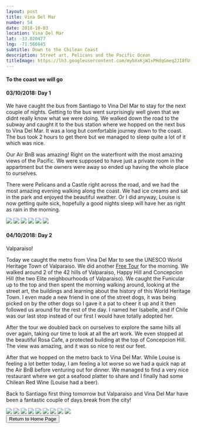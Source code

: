 ```yaml
---
layout: post
title: Vina Del Mar
number: 54
date: 2018-10-03
location: Vina Del Mar
lat: -33.020477
lng: -71.566645
subtitle: Down to the Chilean Coast
description: Street art, Pelicans and the Pacific Ocean
titleImage: https://lh3.googleusercontent.com/mybXxKjW1xPHdqGmeq2JI8fUfsDv6cWHt3EtWWRzRnnm6VbAXONz0AG4GnkiCvQhUsvLLHvO1UsiKvtAI0SNj4BdmXhk4JKUXaHIoJf07DEzy-eoanSCF0HC7uVHS6GPsgdTWUmaFyE=w2400
---
```


<h4>To the coast we will go</h4>

<h4>03/10/2018: Day 1</h4>

We have caught the bus from Santiago to Vina Del Mar to stay for the next couple of nights. Getting to the bus went surprisingly well given that we didnt really know what we were doing.
We walked down the road to the subway and caught it to the bus station where we hopped on the next bus to Vina Del Mar. It was a long but comfortable journey down to the coast. The bus took 2 hours to get there but we managed to sleep quite a lot of it which was nice.

Our Air BnB was amazing! Right on the waterfront with the most amazing views of the Pacific. We were supposed to have just a private room in the appartment but the owners were away so ended up having the whole place to ourselves. 

There were Pelicans and a Castle right across the road, and we had the most amazing evening walking along the coast. We had ice creams and sat in the park and enjoyed the beautiful weather. 
Or I did anyway, Louise is now getting quite sick, hopefully a good nights sleep will have her as right as rain in the morning.

<img src="https://lh3.googleusercontent.com/k8FZZ_fOmPreRnlfndJ9Ob-YQUCV1NKxI1jNI2Q7WlD3dMshxFGoO6AWTuQrzAkhOZPO-mp1_h1w5KvvaZcZPf8sNMiEuXAVsZbLqWWWLLTrUiat4GNmspSgYeONjJfB6HedBuFeZKc=w2400" class="image1">
<img src="https://lh3.googleusercontent.com/huY79m258whBN4thiNPGQhaG-YoabfRWff-70_EqW8lWdPXEigKLGizGmHwIq1tCPUm2pxUqbnbQuEjZ1sauBOCVQbryybmjdnvc1ifEkNWbrlIZPxFw3ulojGhRm1tOLT9kgTb17GE=w2400" class="image1">
<img src="https://lh3.googleusercontent.com/S7UjOxrMdMxTygmDxI6VyItLXvJGl8vj2c0kXwpDRCiCG7xer2XsMgHQVwuJwP2C9hBvZ3V4j902ovCVDySHjMpHmoSXe9EGSU01_LDfOQpxtMSJwBfF8vWPLNBIxt8azeORV_XwEbE=w2400" class="image1">
<img src="https://lh3.googleusercontent.com/yLueScXKCHhkVdeG7S7nQFNM-Z5G9-33JyVCkrEwPqZtK3I5NGOyWPJr1621Bo3eAi2Js6DYDlfYcJjjbrTwrlyrN8KiEqhAXO_DiKoURMJFBctlLQTGA5RuVjVj4qRHZXAdGziBGSs=w2400" class="image1">
<img src="https://lh3.googleusercontent.com/NiQkI8eAKEViLXNJ1LKZQpfU2_nIW8u3gsMNBDd40hgPdkNgl6QPbW7_gE2NO7D2WGRtULgg1GilTUzcbmHzjh5DBU4Z-zbKBugrmZ0wPo_O1M5IYy3fBufizf3gTjmt_fambYGpHfM=w2400" class="image1">
<img src="https://lh3.googleusercontent.com/8jdUDg08dASB5bwO7fuHMqnF6bLKH3TjPTPaOm9DKsK1LTydgQ436VnQO5QcHnwuX6YkaFg9tLo8X6U7fLekn-QsNW5EVQiSFbxTnh8zKZFaQYDwS5bZuKWKH3U2X06XJG73lzwWjOo=w2400" class="image1">

<h4>04/10/2018: Day 2</h4>

Valparaiso!

Today we caught the metro from Vina Del Mar to see the UNESCO World Heritage Town of Valparaiso. We did another <a target="_blank" href="http://www.freetourvalparaiso.cl/portada.html">Free Tour</a> for the morning.
We walked around 2 of the 42 hills of Valparaiso, Happy Hill and Concepcion Hill (the two Elite neighbourhoods of Valparaiso). 
We caught the Funicular up to the top and then spent the morning walking around, looking at the street art, the buildings and learning about the history of this World Heritage Town. 
I even made a new friend in one of the street dogs, it was being picked on by the other dogs so I gave it a pat to cheer it up and it then followed us around for the rest of the day. I named her Isabelle, and if Chile was our last stop instead of our first I would have totally adopted her. 

After the tour we doubled back on ourselves to explore the same hills all over again, taking our time to look at all the art work. 
We even stopped at the beautiful Rosa Cafe, a protected building at the top of Concepcion Hill. The view was amazing, and it was so nice to rest our feet.

After that we hopped on the metro back to Vina Del Mar. While Louise is feeling a lot better today, I am feeling a lot worse so we had a quick nap at the Air BnB before venturing out for dinner. 
We managed to find a very nice restaurant where we got a seafood platter to share and I finally had some Chilean Red Wine (Louise had a beer).

Back to Santiago first thing tomorrow but Valparaiso and Vina Del Mar have been a fantastic couple of days break from the city!

<img src="https://lh3.googleusercontent.com/Tm3V8NeXXbNL1_hMK1A6RJoteWW_NjHDw0rz1nW1gq0l99J79-7xvL5ATm0Bzf-e1Q2qqKG9HQKvwglUSi4qk06QvSpnfYCrxnE-30LBvKxT02Zww8CW3e5bilZnDjzzulPkRAfmw0I=w2400" class="image1">
<img src="https://lh3.googleusercontent.com/w1ZFHTZLPqr8asVVI9RKXwwHId67b3d-Hit8WNVBeQ99KXmC6_39Ot-nes03uVx06faTN1Iyn38nARr7LnI9jSs4gja8VYITg7o3MILgpb5bEXk35rg7hsaRMls4KyeEBVm3usvufhs=w2400" class="image1">
<img src="https://lh3.googleusercontent.com/IIvbVwTc22aL0edibOjkulbgqrzEkuCHHVJE1p_ySiR5HPNm4TzZDdjyoSb7UWs0XxcyAz8h4K0FAPj3qcfCgM0zoA6Im1n_9GCk1UPHj4n9DCUpBTdnYQZJZ87Oqt4bF4_aRw95RN0=w2400" class="image1">
<img src="https://lh3.googleusercontent.com/tfOn4WeZpkYdD7YhnuCDArj4-uAPDNJQjvsWdUrdoVUhOVL7s4tyST9sUpEy-B92O5K56q5N4teNt1Cx1MGPBAL9vlJszPuNiwdxx7xsdFLGXWgEhSxZZL5wzh4Lcemm5T7Fzn6H-vo=w2400" class="image1">
<img src="https://lh3.googleusercontent.com/S-aILqaRUCI_wbM2WqM6BkLPT5Ge5u5Hh4N8bh-IO3dOZe4COh4Giifnui0UDs-_x_wkulQj0EDfVwzkyhzAiTjKx0MH37l9K60m0K-KkJjMLZH4ygOV1xqOR-GeSvNBwNA812ZJVMc=w2400" class="image1">
<img src="https://lh3.googleusercontent.com/4Vkij87nj7tXIrGgkBCmZEQd5tvG4wYgOzqeW6KT1jInI3blpZJk_k9LCp8E4PAsTk4M6-CN21XlRzpvkwHCCCw4C_si708u4L5dJ8qEoNfFQYnigIKJlbvCpDxsDGTQ43r2M9Q1ljI=w2400" class="image1">
<img src="https://lh3.googleusercontent.com/aXarAIN8Ok_n4kqJqPAJ7mIJ6t6pDVEUMN1D1NsukSPoV9M1s3RqqggtVz72zh5xhYor04VP2cT4tTcZagYNNU6FSzMGwVV0InaaMe2RjEujN0QLJZPDsTdkT_rCFLCgjIhFvOFxfvY=w2400" class="image1">
<img src="https://lh3.googleusercontent.com/VndiJPVNpRgWlQCXnN2tnkGkwOEkjpsWD6L-F_tbIwgYeXLvlfhsI6IoM9En0PsmZfUreFKrFllc4DpU45OmsuPIMsfx23SrFLGqR9CdNaILSPLGmETCuHakBtbn69E8uwnlcnuuNUA=w2400" class="image1">
<img src="https://lh3.googleusercontent.com/iKri4PB3pq_LWRI03fau8pSC6-imVKO_rD2PpOrypeNl3vyFhh-mk-ujNPLyIJW0SttVSLAGdjTBf7ffaZhUu9lKJUYpYhCdxuDj8bmgpcNIEPt4KQfKIoKCfmCqBNZRY9nBE_f4uPQ=w2400" class="image1">


<div class="wrapper">
  <input type="button" class="button" value="Return to Home Page" onclick="self.close()">
</div>
